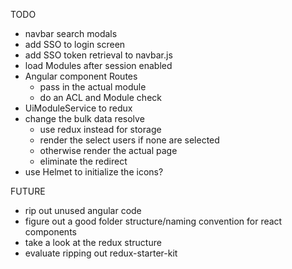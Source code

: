 TODO

- navbar search modals
- add SSO to login screen
- add SSO token retrieval to navbar.js
- load Modules after session enabled
- Angular component Routes
  - pass in the actual module
  - do an ACL and Module check
- UiModuleService to redux
- change the bulk data resolve
  - use redux instead for storage
  - render the select users if none are selected
  - otherwise render the actual page
  - eliminate the redirect
- use Helmet to initialize the icons?

FUTURE

- rip out unused angular code
- figure out a good folder structure/naming convention for react components
- take a look at the redux structure
- evaluate ripping out redux-starter-kit
